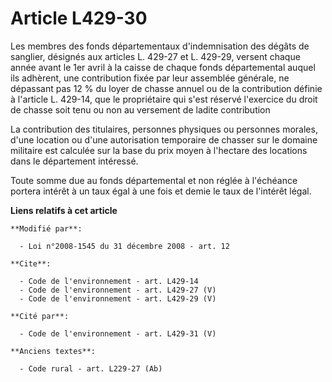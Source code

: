 # Article L429-30

Les membres des fonds départementaux d'indemnisation des dégâts de sanglier, désignés aux articles L. 429-27 et L. 429-29,
versent chaque année avant le 1er avril à la caisse de chaque fonds départemental auquel ils adhèrent, une contribution fixée
par leur assemblée générale, ne dépassant pas 12 % du loyer de chasse annuel ou de la contribution définie à l'article L.
429-14, que le propriétaire qui s'est réservé l'exercice du droit de chasse soit tenu ou non au versement de ladite
contribution 

La contribution des titulaires, personnes physiques ou personnes morales, d'une location ou d'une autorisation temporaire de
chasser sur le domaine militaire est calculée sur la base du prix moyen à l'hectare des locations dans le département
intéressé. 

Toute somme due au fonds départemental et non réglée à l'échéance portera intérêt à un taux égal à une fois et demie le taux
de l'intérêt légal.

**Liens relatifs à cet article**

	**Modifié par**:

	  - Loi n°2008-1545 du 31 décembre 2008 - art. 12

	**Cite**:

	  - Code de l'environnement - art. L429-14
	  - Code de l'environnement - art. L429-27 (V)
	  - Code de l'environnement - art. L429-29 (V)

	**Cité par**:

	  - Code de l'environnement - art. L429-31 (V)

	**Anciens textes**:

	  - Code rural - art. L229-27 (Ab)
